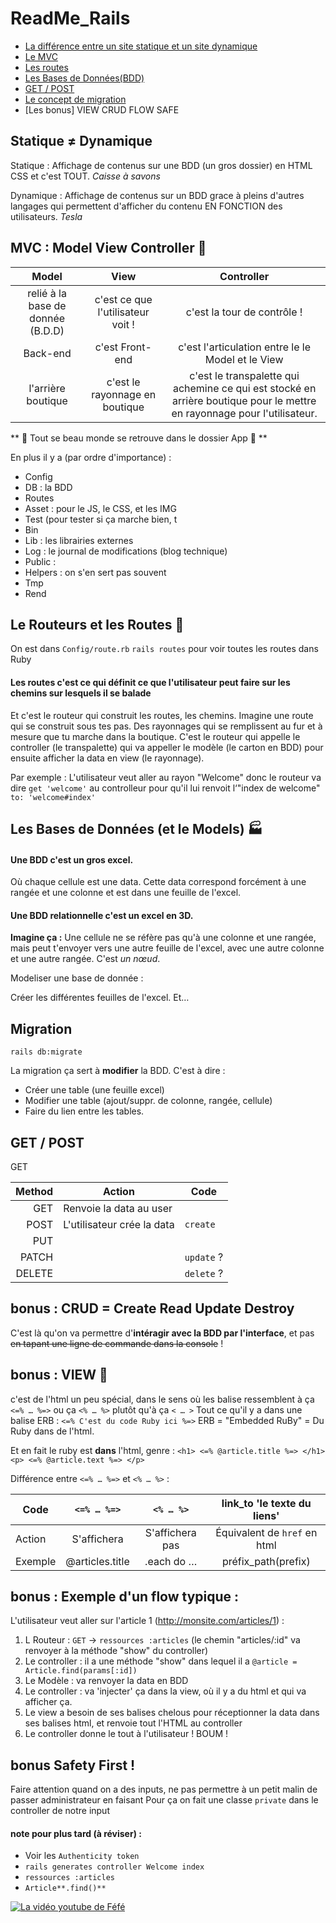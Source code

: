 # ReadMe_Rails

+ [La différence entre un site statique et un site dynamique](https://github.com/BenCmjn/ReadMe_Rails#statique--dynamique)
+ [Le MVC](https://github.com/BenCmjn/ReadMe_Rails#mvc--model-view-controller)
+ [Les routes](https://github.com/BenCmjn/ReadMe_Rails#le-routeurs-et-les-routes)
+ [Les Bases de Données(BDD)](https://github.com/BenCmjn/ReadMe_Rails#les-bases-de-donn%C3%A9es-et-le-models)
+ [GET / POST](https://github.com/BenCmjn/ReadMe_Rails#get--post)
+ [Le concept de migration](https://github.com/BenCmjn/ReadMe_Rails#migration)
+ [Les bonus] VIEW  CRUD  FLOW  SAFE

## Statique ≠ Dynamique

Statique : Affichage de contenus sur une BDD (un gros dossier) en HTML CSS et c'est TOUT.
_Caisse à savons_


Dynamique : Affichage de contenus sur un BDD grace à pleins d'autres langages qui permettent d'afficher du contenu EN FONCTION des utilisateurs.
_Tesla_

## MVC : Model View Controller :steam_locomotive:

| Model	                           | View                                     | Controller                           |
| :------------------------------: |:----------------------------------------:| :-----------------------------------:|
| relié à la base de donnée (B.D.D)| c'est ce que l'utilisateur voit !        | c'est la tour de contrôle ! |
| Back-end                         | c'est Front-end                          | c'est l'articulation entre le le Model et le View |
| l'arrière boutique               | c'est le rayonnage en boutique           | c'est le transpalette qui achemine ce qui est stocké en arrière boutique pour le mettre en rayonnage pour l'utilisateur. |


** :rowboat: Tout se beau monde se retrouve dans le dossier App :rocket: **

En plus il y a (par ordre d'importance) :
- Config
- DB : la BDD
- Routes
- Asset : pour le JS, le CSS, et les IMG
- Test (pour tester si ça marche bien, t
- Bin
- Lib : les librairies externes
- Log : le journal de modifications (blog technique)
- Public :
- Helpers : on s'en sert pas souvent
- Tmp
- Rend

## Le Routeurs et les Routes :roller_coaster:

On est dans `Config/route.rb`
`rails routes` pour voir toutes les routes dans Ruby


#### Les routes c'est ce qui définit ce que l'utilisateur peut faire sur les chemins sur lesquels il se balade
Et c'est le routeur qui construit les routes, les chemins. Imagine une route qui se construit sous tes pas. Des rayonnages qui se remplissent au fur et à mesure que tu marche dans la boutique.
C'est le routeur qui appelle le controller (le transpalette) qui va appeller le modèle (le carton en BDD) pour ensuite afficher la data en view (le rayonnage).

Par exemple : L'utilisateur veut aller au rayon "Welcome" donc le routeur va dire `get 'welcome'` au controlleur pour qu'il lui renvoit l‘"index de welcome" `to: 'welcome#index'`  



## Les Bases de Données (et le Models) :factory:

#### Une BDD c'est un gros excel.
Où chaque cellule est une data. Cette data correspond forcément à une rangée et une colonne et est dans une feuille de l'excel.

#### Une BDD relationnelle c'est un excel en 3D.
**Imagine ça :** Une cellule ne se réfère pas qu'à une colonne et une rangée, mais peut t'envoyer vers une autre feuille de l'excel, avec une autre colonne et une autre rangée. C'est *un nœud*. 

Modeliser une base de donnée :

Créer les différentes feuilles de l'excel. Et… 



## Migration

`rails db:migrate`

La migration ça sert à **modifier** la BDD. C'est à dire :
- Créer une table (une feuille excel)
- Modifier une table (ajout/suppr. de colonne, rangée, cellule)
- Faire du lien entre les tables.


## GET / POST

GET 

| Method        | Action                         | Code       |
| ------------: | -------------                  | -----      |
| GET           | Renvoie la data au user        |            |
| POST          | L'utilisateur crée la data     |`create`    |
| PUT           |                                |            |
| PATCH         |                                |`update` ?  |
| DELETE        |                                |`delete` ?  |


## bonus : CRUD = Create Read Update Destroy

C'est là qu'on va permettre d'**intéragir avec la BDD par l'interface**, et pas ~~en tapant une ligne de commande dans la console~~ !

## bonus : VIEW :gem:

c'est de l'html un peu spécial, dans le sens où les balise ressemblent à ça `<=% … %=>` ou ça `<% … %>` plutôt qu'à ça `< … >`
Tout ce qu'il y a dans une balise ERB : `<=% C'est du code Ruby ici %=>`
ERB = "Embedded RuBy" = Du Ruby dans de l'html.

Et en fait le ruby est **dans** l'html, genre :
`<h1> <=% @article.title %=> </h1> <p> <=% @article.text %=> </p>`

Différence entre `<=% … %=>` et `<% … %>` :

| Code      |`<=% … %=>`     | `<% … %>`      | link_to 'le texte du liens' |
| --------- | :--------:     | :-------------:| :-------------------------: |
| Action    | S'affichera    | S'affichera pas| Équivalent de `href` en html|
| Exemple   | @articles.title| .each do …     | préfix_path(prefix)


## bonus : Exemple d'un flow typique :

L'utilisateur veut aller sur l'article 1 (http://monsite.com/articles/1) :
1. L Routeur : `GET` -> `ressources :articles` (le chemin "articles/:id" va renvoyer à la méthode "show" du controller)
2. Le controller : il a une méthode "show" dans lequel il a
`@article = Article.find(params[:id])`
3. Le Modèle : va renvoyer la data en BDD
4. Le controller : va 'injecter' ça dans la view, où il y a du html et qui va afficher ça.
5. Le view a besoin de ses balises chelous pour réceptionner la data dans ses balises html, et renvoie tout l'HTML au controller
6.  Le controller donne le tout à l'utilisateur !
BOUM !

## bonus Safety First !

Faire attention quand on a des inputs, ne pas permettre à un petit malin de passer administrateur en faisant
Pour ça on fait une classe `private` dans le controller de notre input 


#### note pour plus tard (à réviser) :

- Voir les `Authenticity token`
- `rails generates controller Welcome index`
- `ressources :articles`
- `Article**.find()**`

[![La vidéo youtube de Féfé](http://img.youtube.com/vi/deNytSPvAxA/0.jpg)](http://www.youtube.com/watch?v=deNytSPvAxA)

